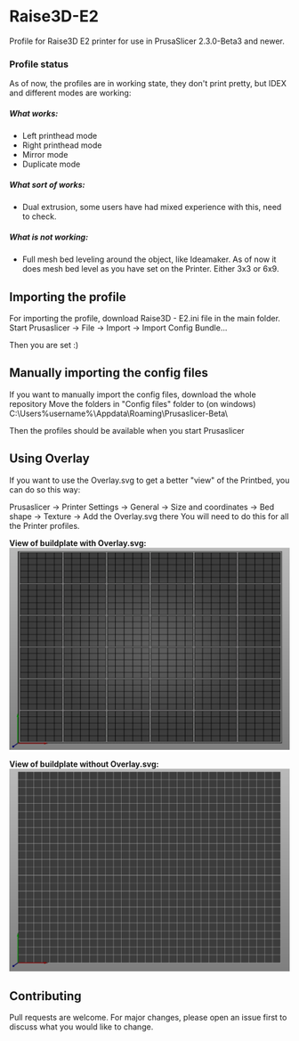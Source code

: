 # Raise3D-E2
Profile for Raise3D E2 printer for use in PrusaSlicer 2.3.0-Beta3 and newer.

### Profile status
As of now, the profiles are in working state, they don't print pretty, but IDEX and different modes are working:

##### What works:
* Left printhead mode
* Right printhead mode
* Mirror mode
* Duplicate mode

##### What sort of works:
* Dual extrusion, some users have had mixed experience with this, need to check.

##### What is not working:
* Full mesh bed leveling around the object, like Ideamaker. As of now it does mesh bed level as you have set on the Printer. Either 3x3 or 6x9.


## Importing the profile
For importing the profile, download Raise3D - E2.ini file in the main folder.
Start Prusaslicer -> File -> Import -> Import Config Bundle...

Then you are set :)



## Manually importing the config files
If you want to manually import the config files, download the whole repository
Move the folders in "Config files" folder to (on windows) C:\Users\%username%\Appdata\Roaming\Prusaslicer-Beta\

Then the profiles should be available when you start Prusaslicer


## Using Overlay
If you want to use the Overlay.svg to get a better "view" of the Printbed, you can do so this way:

Prusaslicer -> Printer Settings -> General -> Size and coordinates -> Bed shape -> Texture -> Add the Overlay.svg there
You will need to do this for all the Printer profiles.

**View of buildplate with Overlay.svg:**
![Screenshot](Overlay.png)


**View of buildplate without Overlay.svg:**
![Screenshot](Without_Overlay.png)

## Contributing
Pull requests are welcome. For major changes, please open an issue first to discuss what you would like to change.